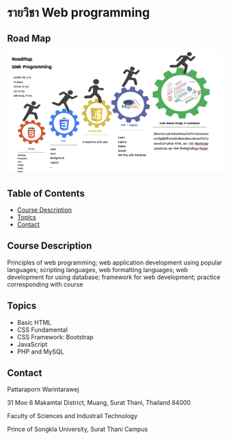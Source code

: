 # รายวิชา Web programming

<!-- > Outline a brief description of your project.
> Live demo [_here_](https://www.example.com). If you have the project hosted somewhere, include the link here. -->
## Road Map
!['roadmap'](images/roadmap.png)

## Table of Contents
* [Course Description](#course-description)
* [Topics](#topics)
* [Contact](#contact)
<!-- * [License](#license) -->


## Course Description
Principles of web programming; web application development using popular languages; scripting languages, web formatting languages; web development for using database; framework for web development; practice corresponding with course
<!-- You don't have to answer all the questions - just the ones relevant to your project. -->


## Topics
- Basic HTML
- CSS Fundamental
- CSS Framework: Bootstrap
- JavaScript
- PHP and MySQL



## Contact

Pattaraporn Warintarawej

31 Moo 6 Makamtai District, Muang, Surat Thani, Thailand 84000

Faculty of Sciences and Industrail Technology

Prince of Songkla University, Surat Thani Campus




